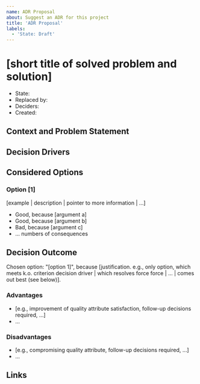 ```yaml
---
name: ADR Proposal
about: Suggest an ADR for this project
title: 'ADR Proposal'
labels:
  - 'State: Draft'
---
```


# [short title of solved problem and solution]

* State: <!--  Draft|Reviewing|Approved|Rejected|Deferred|Withdrawn | Replaced -->
* Replaced by: <!-- [ADR#0000000000](../ards/../adrs/0000000000/README.md) -->
* Deciders:
  <!--
  * Straw Hat Team ([@straw-hat-team](https://github.com/straw-hat-team))
  -->
* Created: <!-- YYYY-MM-DD -->

<!--
Technical Story: [description | ticket/issue URL]
-->

## Context and Problem Statement

<!--
Describe the context and problem statement, e.g., in free form using two to
three sentences. You may want to articulate the problem in form of a question.
-->

## Decision Drivers

<!--
* [driver 1, e.g., a force, facing concern, …]
* [driver 2, e.g., a force, facing concern, …]
* … numbers of drivers can vary
-->

## Considered Options

### Option [1]

[example | description | pointer to more information | …]

* Good, because [argument a]
* Good, because [argument b]
* Bad, because [argument c]
* … numbers of consequences

## Decision Outcome

Chosen option: "[option 1]", because [justification. e.g., only option, which
meets k.o. criterion decision driver | which resolves force force | … | comes
out best (see below)].

### Advantages

* [e.g., improvement of quality attribute satisfaction, follow-up decisions
  required, …]
* …

### Disadvantages

* [e.g., compromising quality attribute, follow-up decisions required, …]
* …

## Links

<!--
* [link name](the link)
* … numbers of links can vary
-->
